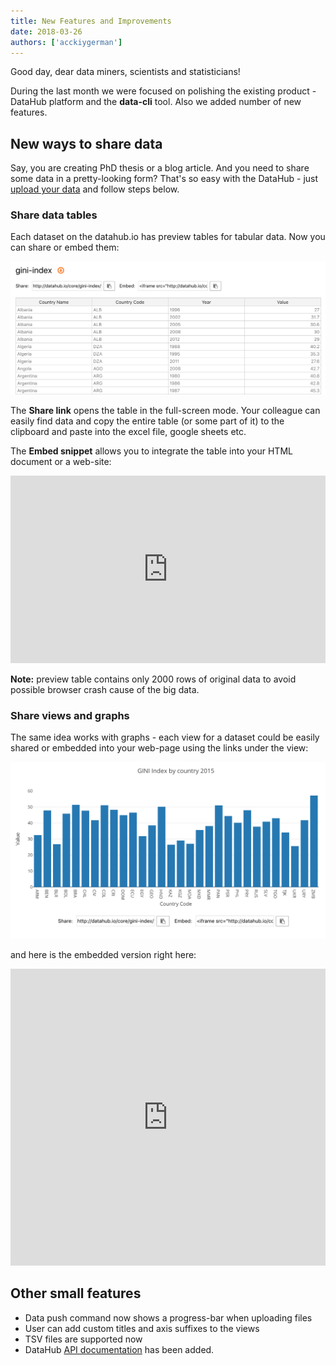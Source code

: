 ```yaml
---
title: New Features and Improvements
date: 2018-03-26
authors: ['acckiygerman']
---
```


Good day, dear data miners, scientists and statisticians!

During the last month we were focused on polishing the existing product - DataHub platform and the **data-cli** tool. Also we added number of new features.

## New ways to share data

Say, you are creating PhD thesis or a blog article. And you need to share some data in a pretty-looking form? That's so easy with the DataHub - just [upload your data](https://datahub.io/docs/getting-started/publishing-data)  and follow steps below.

### Share data tables

Each dataset on the datahub.io has preview tables for tabular data. Now you can share or embed them:

![](/assets/share-embed-tables.png)

The **Share link** opens the table in the full-screen mode. Your colleague can easily find data and copy the entire table (or some part of it) to the clipboard and paste into the excel file, google sheets etc.

The **Embed snippet** allows you to integrate the table into your HTML document or a web-site:

<iframe src="https://datahub.io/core/gini-index/r/0.html" width="100%" height="300px" frameborder="0"></iframe>

**Note:** preview table contains only 2000 rows of original data to avoid possible browser crash cause of the big data.

### Share views and graphs

The same idea works with graphs - each view for a dataset could be easily shared or embedded into your web-page using the links under the view:

![](/assets/share-embed-graphs.png)

and here is the embedded version right here:

<iframe src="https://datahub.io/core/gini-index/view/0" width="100%" height="475px" frameborder="0"></iframe>

## Other small features

- Data push command now shows a progress-bar when uploading files
- User can add custom titles and axis suffixes to the views
- TSV files are supported now
- DataHub [API documentation](https://datahub.io/docs/features/api) has been added.
